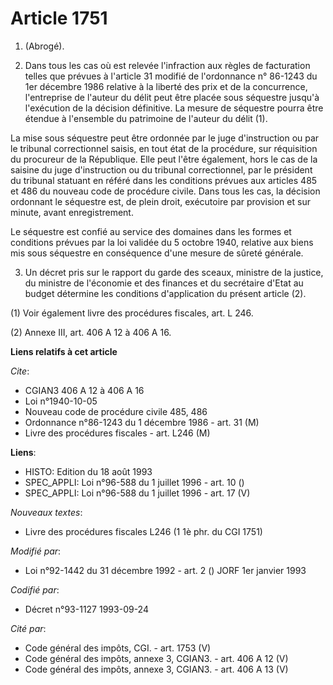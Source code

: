 # Article 1751

1. (Abrogé).

2. Dans tous les cas où est relevée l'infraction aux règles de facturation telles que prévues à l'article 31 modifié de
l'ordonnance n° 86-1243 du 1er décembre 1986 relative à la liberté des prix et de la concurrence, l'entreprise de l'auteur du
délit peut être placée sous séquestre jusqu'à l'exécution de la décision définitive. La mesure de séquestre pourra être
étendue à l'ensemble du patrimoine de l'auteur du délit (1).

La mise sous séquestre peut être ordonnée par le juge d'instruction ou par le tribunal correctionnel saisis, en tout état de
la procédure, sur réquisition du procureur de la République. Elle peut l'être également, hors le cas de la saisine du juge
d'instruction ou du tribunal correctionnel, par le président du tribunal statuant en référé dans les conditions prévues aux
articles 485 et 486 du nouveau code de procédure civile. Dans tous les cas, la décision ordonnant le séquestre est, de plein
droit, exécutoire par provision et sur minute, avant enregistrement.

Le séquestre est confié au service des domaines dans les formes et conditions prévues par la loi validée du 5 octobre 1940,
relative aux biens mis sous séquestre en conséquence d'une mesure de sûreté générale.

3. Un décret pris sur le rapport du garde des sceaux, ministre de la justice, du ministre de l'économie et des finances et du
secrétaire d'Etat au budget détermine les conditions d'application du présent article (2).

(1) Voir également livre des procédures fiscales, art. L 246.

(2) Annexe III, art. 406 A 12 à 406 A 16.

**Liens relatifs à cet article**

_Cite_:

  - CGIAN3 406 A 12 à 406 A 16
  - Loi n°1940-10-05
  - Nouveau code de procédure civile 485, 486
  - Ordonnance n°86-1243 du 1 décembre 1986 - art. 31 (M)
  - Livre des procédures fiscales - art. L246 (M)

**Liens**:

  - HISTO: Edition du 18 août 1993
  - SPEC_APPLI: Loi n°96-588 du 1 juillet 1996 - art. 10 ()
  - SPEC_APPLI: Loi n°96-588 du 1 juillet 1996 - art. 17 (V)

_Nouveaux textes_:

  - Livre des procédures fiscales L246 (1 1è phr. du CGI 1751)

_Modifié par_:

  - Loi n°92-1442 du 31 décembre 1992 - art. 2 () JORF 1er janvier 1993

_Codifié par_:

  - Décret n°93-1127 1993-09-24

_Cité par_:

  - Code général des impôts, CGI. - art. 1753 (V)
  - Code général des impôts, annexe 3, CGIAN3. - art. 406 A 12 (V)
  - Code général des impôts, annexe 3, CGIAN3. - art. 406 A 13 (V)
